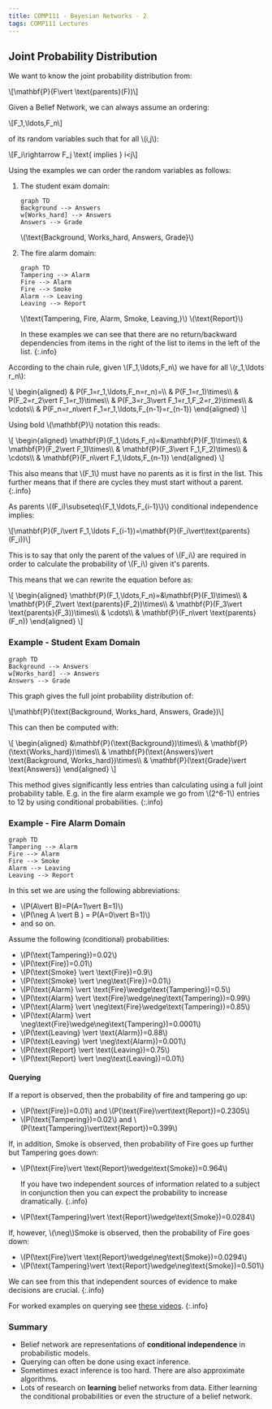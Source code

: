 ```yaml
---
title: COMP111 - Bayesian Networks - 2
tags: COMP111 Lectures
---
```

## Joint Probability Distribution
We want to know the joint probability distribution from: 

&#92;[\mathbf{P}(F\vert \text{parents}(F))&#92;]

Given a Belief Network, we can always assume an ordering:

&#92;[F_1,\ldots,F_n&#92;]

of its random variables such that for all &#92;(i,j&#92;):

&#92;[F_i\rightarrow F_j \text{ implies } i<j&#92;]

Using the examples we can order the random variables as follows:

1. The student exam domain:
    
    ```mermaid
    graph TD
    Background --> Answers
    w[Works_hard] --> Answers
    Answers --> Grade
    ```

    &#92;(\text{Background, Works\_hard, Answers, Grade}&#92;)
1. The fire alarm domain:

    ```mermaid
    graph TD
    Tampering --> Alarm
    Fire --> Alarm
    Fire --> Smoke
    Alarm --> Leaving
    Leaving --> Report
    ```

    &#92;(\text{Tampering, Fire, Alarm, Smoke, Leaving,}&#92;) &#92;(\text{Report}&#92;)
    
    In these examples we can see that there are no return/backward dependencies from items in the right of the list to items in the left of the list.
    {:.info}
    
According to the chain rule, given &#92;(F_1,\ldots,F_n&#92;) we have for all &#92;(r_1,\ldots r_n&#92;):

&#92;[
\begin{aligned}
& P(F_1=r_1,\ldots,F_n=r_n)=&#92;&#92;
& P(F_1=r_1)\times&#92;&#92;
& P(F_2=r_2\vert F_1=r_1)\times&#92;&#92;
& P(F_3=r_3\vert F_1=r_1,F_2=r_2)\times&#92;&#92;
& \cdots&#92;&#92;
& P(F_n=r_n\vert F_1=r_1,\ldots,F&#95;&#123;n-1}=r&#95;&#123;n-1})
\end{aligned}
&#92;]

Using bold &#92;(\mathbf{P}&#92;) notation this reads:

&#92;[
\begin{aligned}
\mathbf{P}(F_1,\ldots,F_n)=&\mathbf{P}(F_1)\times&#92;&#92;
& \mathbf{P}(F_2\vert F_1)\times&#92;&#92;
& \mathbf{P}(F_3\vert F_1,F_2)\times&#92;&#92;
& \cdots&#92;&#92;
& \mathbf{P}(F_n\vert F_1,\ldots,F&#95;&#123;n-1})
\end{aligned}
&#92;]

This also means that &#92;(F_1&#92;) must have no parents as it is first in the list. This further means that if there are cycles they must start without a parent.
{:.info}

As parents &#92;((F_i)\subseteq&#92;{F_1,\ldots,F&#95;&#123;i-1}&#92;}&#92;) conditional independence implies:

&#92;[\mathbf{P}(F_i\vert F_1,\ldots F&#95;&#123;i-1})=\mathbf{P}(F_i\vert\text{parents}(F_i))&#92;]

This is to say that only the parent of the values of &#92;(F_i&#92;) are required in order to calculate the probability of &#92;(F_i&#92;) given it's parents.

This means that we can rewrite the equation before as:

&#92;[
\begin{aligned}
\mathbf{P}(F_1,\ldots,F_n)=&\mathbf{P}(F_1)\times&#92;&#92;
& \mathbf{P}(F_2\vert \text{parents}(F_2))\times&#92;&#92;
& \mathbf{P}(F_3\vert \text{parents}(F_3))\times&#92;&#92;
& \cdots&#92;&#92;
& \mathbf{P}(F_n\vert \text{parents}(F_n))
\end{aligned}
&#92;]

### Example - Student Exam Domain

```mermaid
graph TD
Background --> Answers
w[Works_hard] --> Answers
Answers --> Grade
```

This graph gives the full joint probability distribution of:

&#92;[\mathbf{P}(\text{Background, Works\_hard, Answers, Grade})&#92;]

This can then be computed with:

&#92;[
\begin{aligned}
&\mathbf{P}(\text{Background})\times&#92;&#92;
& \mathbf{P}(\text{Works\_hard})\times&#92;&#92;
& \mathbf{P}(\text{Answers}\vert \text{Background, Works\_hard})\times&#92;&#92;
& \mathbf{P}(\text{Grade}\vert \text{Answers})
\end{aligned}
&#92;]

This method gives significantly less entries than calculating using a full joint probability table. E.g. in the fire alarm example we go from &#92;(2^6-1&#92;) entries to 12 by using conditional probabilities.
{:.info}

### Example - Fire Alarm Domain

```mermaid
graph TD
Tampering --> Alarm
Fire --> Alarm
Fire --> Smoke
Alarm --> Leaving
Leaving --> Report
```

In this set we are using the following abbreviations:

* &#92;(P(A\vert B)=P(A=1\vert B=1)&#92;)
* &#92;(P(\neg A \vert B ) = P(A=0\vert B=1)&#92;)
* and so on.

Assume the following (conditional) probabilities:

* &#92;(P(\text{Tampering})=0.02&#92;)
* &#92;(P(\text{Fire})=0.01&#92;)
* &#92;(P(\text{Smoke} \vert \text{Fire})=0.9&#92;)
* &#92;(P(\text{Smoke} \vert \neg\text{Fire})=0.01&#92;)
* &#92;(P(\text{Alarm} \vert \text{Fire}\wedge\text{Tampering})=0.5&#92;)
* &#92;(P(\text{Alarm} \vert \text{Fire}\wedge\neg\text{Tampering})=0.99&#92;)
* &#92;(P(\text{Alarm} \vert \neg\text{Fire}\wedge\text{Tampering})=0.85&#92;)
* &#92;(P(\text{Alarm} \vert \neg\text{Fire}\wedge\neg\text{Tampering})=0.0001&#92;)
* &#92;(P(\text{Leaving} \vert \text{Alarm})=0.88&#92;)
* &#92;(P(\text{Leaving} \vert \neg\text{Alarm})=0.001&#92;)
* &#92;(P(\text{Report} \vert \text{Leaving})=0.75&#92;)
* &#92;(P(\text{Report} \vert \neg\text{Leaving})=0.01&#92;)

#### Querying
If a report is observed, then the probability of fire and tampering go up:

* &#92;(P(\text{Fire})=0.01&#92;) and &#92;(P(\text{Fire}\vert\text{Report})=0.2305&#92;)
* &#92;(P(\text{Tampering})=0.02&#92;) and &#92;(P(\text{Tampering}\vert\text{Report})=0.399&#92;)

If, in addition, Smoke is observed, then probability of Fire goes up further but Tampering goes down:

* &#92;(P(\text{Fire}\vert \text{Report}\wedge\text{Smoke})=0.964&#92;)
    
    If you have two independent sources of information related to a subject in conjunction then you can expect the probability to increase dramatically.
    {:.info}
* &#92;(P(\text{Tampering}\vert \text{Report}\wedge\text{Smoke})=0.0284&#92;)

If, however, &#92;(\neg&#92;)Smoke is observed, then the probability of Fire goes down:

* &#92;(P(\text{Fire}\vert \text{Report}\wedge\neg\text{Smoke})=0.0294&#92;)
* &#92;(P(\text{Tampering}\vert \text{Report}\wedge\neg\text{Smoke})=0.501&#92;)

We can see from this that independent sources of evidence to make decisions are crucial.
{:.info}

For worked examples on querying see [these videos](https://liverpool.instructure.com/courses/17569/pages/additional-videos-on-querying-the-alarm-system-belief-network?module_item_id=317996).
{:.info}

### Summary
* Belief network are representations of **conditional independence** in probabilistic models.
* Querying can often be done using exact inference.
* Sometimes exact inference is too hard. There are also approximate algorithms.
* Lots of research on **learning** belief networks from data. Either learning the conditional probabilities or even the structure of a belief network.
